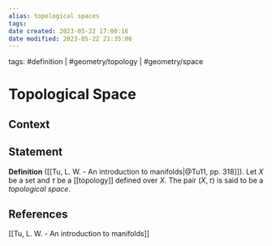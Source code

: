 ```yaml
---
alias: topological spaces
tags: 
date created: 2023-05-22 17:00:16
date modified: 2023-05-22 21:35:06
---
```


tags: #definition | #geometry/topology | #geometry/space

# Topological Space

## Context

## Statement

**Definition** ([[Tu, L. W. - An introduction to manifolds|@Tu11, pp. 318]]). Let $X$ be a set and $\tau$ be a [[topology]] defined over $X$. The pair $(X, \tau)$ is said to be a *topological space*.

## References

[[Tu, L. W. - An introduction to manifolds]]